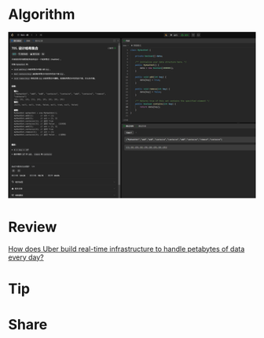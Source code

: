 # Algorithm

![](../../images/temp/zhenran-2024-04-14-lc.png)

# Review

[How does Uber build real-time infrastructure to handle petabytes of data every day?](https://medium.com/data-engineer-things/how-does-uber-build-real-time-infrastructure-to-handle-petabytes-of-data-every-day-ddf5fe9b5d2c)

# Tip



# Share
